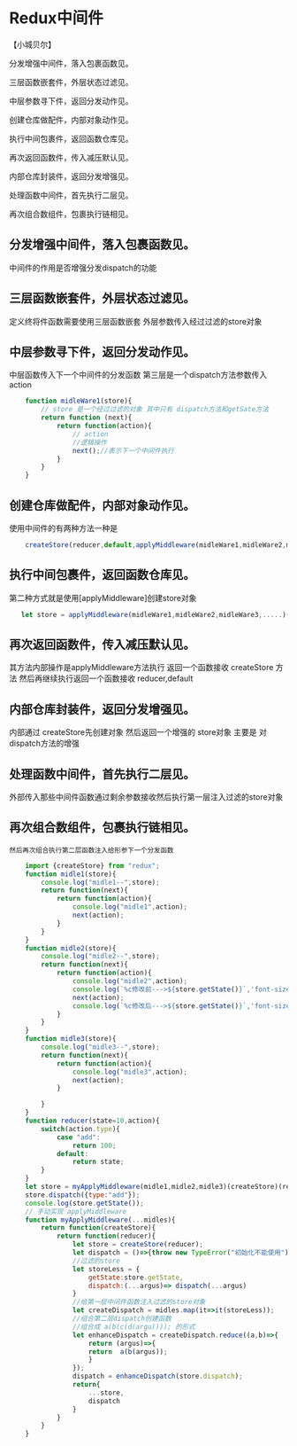 # Redux中间件

【小城贝尔】

分发增强中间件，落入包裹函数见。

三层函数嵌套件，外层状态过滤见。

中层参数寻下件，返回分发动作见。

创建仓库做配件，内部对象动作见。

执行中间包裹件，返回函数仓库见。

再次返回函数件，传入减压默认见。

内部仓库封装件，返回分发增强见。

处理函数中间件，首先执行二层见。

再次组合数组件，包裹执行链相见。


## 分发增强中间件，落入包裹函数见。
   中间件的作用是否增强分发dispatch的功能
## 三层函数嵌套件，外层状态过滤见。
   定义终将件函数需要使用三层函数嵌套
   外层参数传入经过过滤的store对象
## 中层参数寻下件，返回分发动作见。
   中层函数传入下一个中间件的分发函数
   第三层是一个dispatch方法参数传入action
```js
    function midleWare1(store){
        // store 是一个经过过滤的对象 其中只有 dispatch方法和getSate方法
        return function (next){
            return function(action){
                // action
                //逻辑操作
                next();//表示下一个中间件执行
            }
        }
    }
```
## 创建仓库做配件，内部对象动作见。
   使用中间件的有两种方法一种是
```js
    createStore(reducer,default,applyMiddleware(midleWare1,midleWare2,midleWare3,.....));
```
## 执行中间包裹件，返回函数仓库见。
   第二种方式就是使用[applyMiddleware]创建store对象
```js
   let store = applyMiddleware(midleWare1,midleWare2,midleWare3,.....)(createStore)(reducer,default);
```
## 再次返回函数件，传入减压默认见。
   其方法内部操作是applyMiddleware方法执行 返回一个函数接收 createStore 方法 
   然后再继续执行返回一个函数接收 reducer,default
## 内部仓库封装件，返回分发增强见。
   内部通过 createStore先创建对象 然后返回一个增强的 store对象 主要是
   对dispatch方法的增强
## 处理函数中间件，首先执行二层见。
   外部传入那些中间件函数通过剩余参数接收然后执行第一层注入过滤的store对象
## 再次组合数组件，包裹执行链相见。
    然后再次组合执行第二层函数注入给形参下一个分发函数
```js
    import {createStore} from "redux";
    function midle1(store){
        console.log("midle1--",store);
        return function(next){
            return function(action){
                console.log("midle1",action);
                next(action);
            }
        }
    }
    function midle2(store){
        console.log("midle2--",store);
        return function(next){
            return function(action){
                console.log("midle2",action);
                console.log(`%c修改前--->${store.getState()}`,'font-size:16px;color:red;');
                next(action);
                console.log(`%c修改后--->${store.getState()}`,'font-size:16px;color:green;');
            }
        }
    }
    function midle3(store){
        console.log("midle3--",store);
        return function(next){
            return function(action){
                console.log("midle3",action);
                next(action);
            }

        }
    }
    function reducer(state=10,action){
        switch(action.type){
            case "add":
                return 100;
            default:
                return state;
        }
    }
    let store = myApplyMiddleware(midle1,midle2,midle3)(createStore)(reducer);
    store.dispatch({type:"add"});
    console.log(store.getState());
    // 手动实现 applyMiddleware
    function myApplyMiddleware(...midles){
        return function(createStore){
            return function(reducer){
                let store = createStore(reducer);
                let dispatch = ()=>{throw new TypeError("初始化不能使用")};
                //过滤的store
                let storeLess = {
                    getState:store.getState,
                    dispatch:(...argus)=> dispatch(...argus)
                }
                //给第一层中间件函数注入过滤的store对象
                let createDispatch = midles.map(it=>it(storeLess));
                //组合第二层dispatch创建函数 
                //组合成 a(b(c(d(argu)))); 的形式
                let enhanceDispatch = createDispatch.reduce((a,b)=>{
                    return (argus)=>{
                    return  a(b(argus));
                    }
                });
                dispatch = enhanceDispatch(store.dispatch);
                return{
                    ...store,
                    dispatch
                }
            }
        }
    }


```